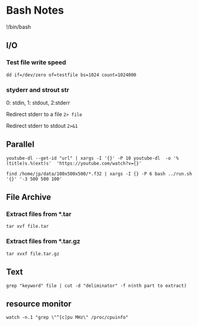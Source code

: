 # Bash Notes

!/bin/bash

## I/O

### Test file write speed 
`dd if=/dev/zero of=testfile bs=1024 count=1024000`

### styderr and strout str  
0: stdin, 1: stdout, 2:stderr

Redirect stderr to a file `2> file `

Redirect stderr to stdout `2>&1 `



## Parallel
`youtube-dl --get-id "url" | xargs -I '{}' -P 10 youtube-dl  -o '%(title)s.%(ext)s'  'https://youtube.com/watch?v={}'`

`find /home/jp/data/100x500x500/*.f32 | xargs -I {} -P 6 bash ../run.sh '{}' '-3 500 500 100'`

## File Archive 

### Extract files from *.tar
```tar xvf file.tar```

### Extract files from *.tar.gz
```tar xvxf file.tar.gz```

## Text 

`grep "keyword" file | cut -d "deliminator" -f n(nth part to extract)`

## resource monitor

`watch -n.1 "grep \"^[c]pu MHz\" /proc/cpuinfo"`
